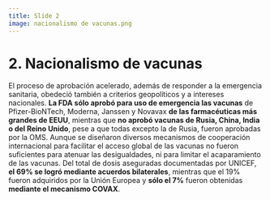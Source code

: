 ```yaml
---
title: Slide 2
image: nacionalismo de vacunas.png
---
```


# 2. Nacionalismo de vacunas

El proceso de aprobación acelerado, además de responder a la emergencia sanitaria, obedeció también a criterios geopolíticos y a intereses nacionales. **La FDA sólo aprobó para uso de emergencia las vacunas** de Pfizer-BioNTech, Moderna, Janssen y Novavax **de las farmacéuticas más grandes de EEUU**, mientras que **no aprobó vacunas de Rusia, China, India o del Reino Unido**, pese a que todas excepto la de Rusia, fueron aprobadas por la OMS. Aunque se diseñaron diversos mecanismos de cooperación internacional para facilitar el acceso global de las vacunas no fueron suficientes para atenuar las desigualdades, ni para limitar el acaparamiento de las vacunas. Del total de dosis aseguradas documentadas por UNICEF, **el 69% se logró mediante acuerdos bilaterales**, mientras que el 19% fueron adquiridos por la Unión Europea y **sólo el 7%** fueron obtenidas **mediante el mecanismo COVAX**.
